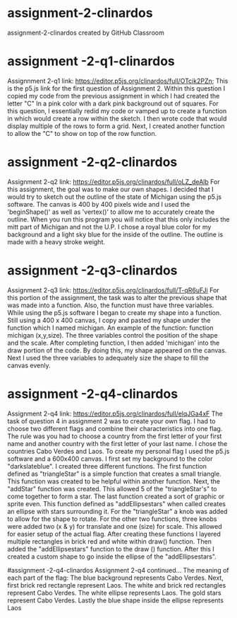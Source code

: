 # assignment-2-clinardos
assignment-2-clinardos created by GitHub Classroom


# assignment -2-q1-clinardos
Assignnment 2-q1 link: https://editor.p5js.org/clinardos/full/OTcik2PZn; This is the p5.js link for the first question of Assignment 2. Within this question I copied my code from the previous assignment in which I had created the letter "C" In a pink color with a dark pink background out of squares. For this question, I essentially redid my code or vamped up to create a function in which would create a row within the sketch. I then wrote code that would display multiple of the rows to form a grid. Next, I created another function to allow the "C" to show on top of the row function. 

# assignment -2-q2-clinardos
Assignment 2-q2 link: https://editor.p5js.org/clinardos/full/oLZ_deAlb For this assignment, the goal was to make our own shapes. I decided that I would try to sketch out the outline of the state of Michigan using the p5.js software. The canvas is 400 by 400 pixels wide and I used the 'beginShape()' as well as 'vertex()' to allow me to accurately create the outline. When you run this program you will notice that this only includes the mitt part of Michigan and not the U.P. I chose a royal blue color for my background and a light sky blue for the inside of the outline. The outline is made with a heavy stroke weight. 

# assignment -2-q3-clinardos
Assignment 2-q3 link: https://editor.p5js.org/clinardos/full/T-qR6uFJi For this portion of the assignment, the task was to alter the previous shape that was made into a function. Also, the function must have three variables. While using the p5.js software I began to create my shape into a function. Still using a 400 x 400 canvas, I copy and pasted my shape under the function which I named michigan. An example of the function: function michigan (x,y,size). The three variables control the position of the shape and the scale. After completing function, I then added 'michigan' into the draw portion of the code. By doing this, my shape appeared on the canvas. Next I used the three variables to adequately size the shape to fill the canvas evenly. 

# assignment -2-q4-clinardos
Assignment 2-q4 link: https://editor.p5js.org/clinardos/full/elqJGa4xF The task of question 4 in assignment 2 was to create your own flag. I had to choose two different flags and combine their characteristics into one flag. The rule was you had to choose a country from the first letter of your first name and another country with the first letter of your last name. I chose the countries Cabo Verdes and Laos. To create my personal flag I used the p5.js software and a 600x400 canvas. I first set my background to the color "darkslateblue". I created three different functions. The first function defined as "triangleStar" is a simple function that creates a small triangle. This function was created to be helpful within another function. Next, the "addStar" function was created. This allowed 5 of the "triangleStar's" to come together to form a star. The last function created a sort of graphic or sprite even. This function defined as "addEllipsestars" when called creates an ellipse with stars surrounding it. For the "triangleStar" a knob was added to allow for the shape to rotate. For the other two functions, three knobs were added two (x & y) for translate and one (size) for scale. This allowed for easier setup of the actual flag. After creating these functions I layered multiple rectangles in brick red and white within draw() function. Then added the "addEllipsestars" function to the draw () function. After this I created a custom shape to go inside the ellipse of the "addEllipsestars". 

#assignment -2-q4-clinardos
Assignment 2-q4 continued... The meaning of each part of the flag: The blue background represents Cabo Verdes. Next, first brick red rectangle represent Laos. The white and brick red rectangles represent Cabo Verdes. The white ellipse represents Laos. The gold stars represent Cabo Verdes. Lastly the blue shape inside the ellipse represents Laos
